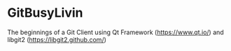 # GitBusyLivin

The beginnings of a Git Client using Qt Framework (https://www.qt.io/) and libgit2 (https://libgit2.github.com/)
